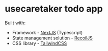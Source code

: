 # usecaretaker todo app

Built with:

- Framework - [NextJS](https://nextjs.org/) (Typescript)
- State management solution - [RecoilJS](https://recoiljs.org/)
- CSS library - [TailwindCSS](https://tailwindcss.com/)
